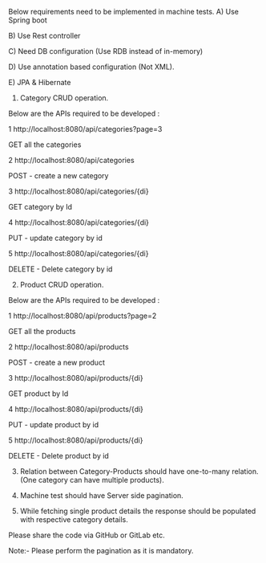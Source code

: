 Below requirements need to be implemented in machine tests.
A) Use Spring boot

B) Use Rest controller

C) Need DB configuration (Use RDB instead of in-memory)

D) Use annotation based configuration (Not XML).

E) JPA & Hibernate

 

1) Category CRUD operation. 

Below are the APIs required to be developed :

1 http://localhost:8080/api/categories?page=3

GET all the categories

2 http://localhost:8080/api/categories

POST - create a new category

3 http://localhost:8080/api/categories/{di}

GET category by Id

4 http://localhost:8080/api/categories/{di}

PUT - update category by id

5 http://localhost:8080/api/categories/{di}

 DELETE - Delete category by id

 

 

2) Product CRUD operation.

Below are the APIs required to be developed :

 1 http://localhost:8080/api/products?page=2

   GET all the products

2 http://localhost:8080/api/products

  POST - create a new product

3 http://localhost:8080/api/products/{di}

GET product by Id

4 http://localhost:8080/api/products/{di}

PUT - update product by id

5 http://localhost:8080/api/products/{di}

DELETE - Delete product by id

 

3) Relation between Category-Products should have one-to-many relation. (One category can have multiple products).

4) Machine test should have Server side pagination.

5) While fetching single product details the response should be populated with respective category details.

Please share the code via GitHub or GitLab etc.


Note:- Please perform the pagination as it is mandatory.
